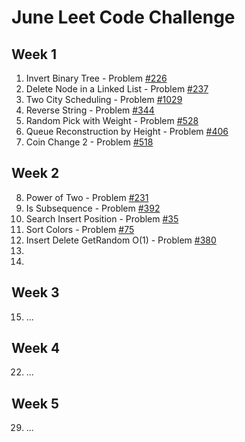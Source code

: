 # June Leet Code Challenge

## Week 1
   1. Invert Binary Tree - Problem [#226](https://leetcode.com/problems/invert-binary-tree/)
   2. Delete Node in a Linked List - Problem [#237](https://leetcode.com/problems/delete-node-in-a-linked-list/)
   3. Two City Scheduling - Problem [#1029](https://leetcode.com/problems/two-city-scheduling/)
   4. Reverse String - Problem [#344](https://leetcode.com/problems/reverse-string/)
   5. Random Pick with Weight - Problem [#528](https://leetcode.com/problems/random-pick-with-weight/)
   6. Queue Reconstruction by Height - Problem [#406](https://leetcode.com/problems/queue-reconstruction-by-height/)
   7. Coin Change 2 - Problem [#518](https://leetcode.com/problems/coin-change-2/)

## Week 2
  8. Power of Two - Problem [#231](https://leetcode.com/problems/power-of-two/)
  9. Is Subsequence - Problem [#392](https://leetcode.com/problems/is-subsequence/)
  10. Search Insert Position - Problem [#35](https://leetcode.com/problems/search-insert-position/)
  11. Sort Colors - Problem [#75](https://leetcode.com/problems/sort-colors/)
  12. Insert Delete GetRandom O(1) - Problem [#380](https://leetcode.com/problems/insert-delete-getrandom-o1/)
  13. 
  14. 

## Week 3
  15. ...
  
## Week 4
  22. ...
  
## Week 5
  29. ...
